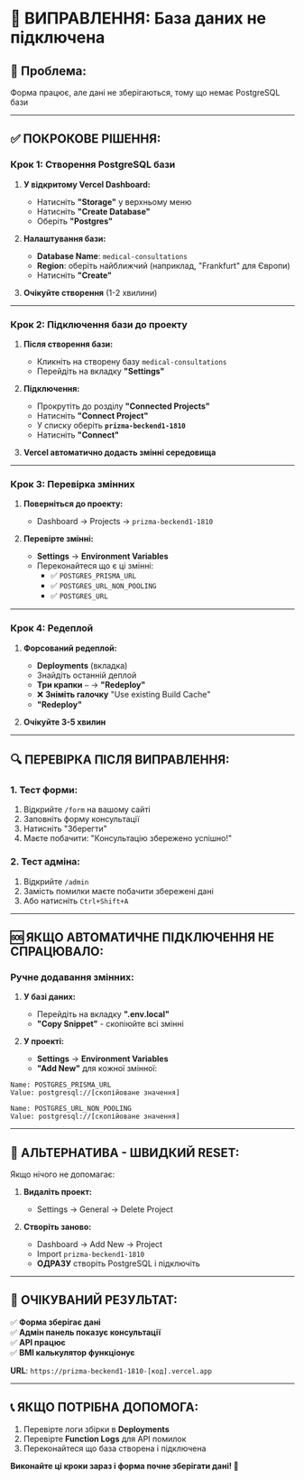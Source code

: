 # 🚨 ВИПРАВЛЕННЯ: База даних не підключена

## 🎯 **Проблема:**

Форма працює, але дані не зберігаються, тому що немає PostgreSQL бази

---

## ✅ **ПОКРОКОВЕ РІШЕННЯ:**

### **Крок 1: Створення PostgreSQL бази**

1. **У відкритому Vercel Dashboard:**
   - Натисніть **"Storage"** у верхньому меню
   - Натисніть **"Create Database"**
   - Оберіть **"Postgres"**

2. **Налаштування бази:**
   - **Database Name**: `medical-consultations`
   - **Region**: оберіть найближчий (наприклад, "Frankfurt" для Європи)
   - Натисніть **"Create"**

3. **Очікуйте створення** (1-2 хвилини)

---

### **Крок 2: Підключення бази до проекту**

1. **Після створення бази:**
   - Кликніть на створену базу `medical-consultations`
   - Перейдіть на вкладку **"Settings"**

2. **Підключення:**
   - Прокрутіть до розділу **"Connected Projects"**
   - Натисніть **"Connect Project"**
   - У списку оберіть **`prizma-beckend1-1810`**
   - Натисніть **"Connect"**

3. **Vercel автоматично додасть змінні середовища**

---

### **Крок 3: Перевірка змінних**

1. **Поверніться до проекту:**
   - Dashboard → Projects → `prizma-beckend1-1810`

2. **Перевірте змінні:**
   - **Settings** → **Environment Variables**
   - Переконайтеся що є ці змінні:
     - ✅ `POSTGRES_PRISMA_URL`
     - ✅ `POSTGRES_URL_NON_POOLING`
     - ✅ `POSTGRES_URL`

---

### **Крок 4: Редеплой**

1. **Форсований редеплой:**
   - **Deployments** (вкладка)
   - Знайдіть останній деплой
   - **Три крапки** `⋯` → **"Redeploy"**
   - ❌ **Зніміть галочку** "Use existing Build Cache"
   - **"Redeploy"**

2. **Очікуйте 3-5 хвилин**

---

## 🔍 **ПЕРЕВІРКА ПІСЛЯ ВИПРАВЛЕННЯ:**

### **1. Тест форми:**

1. Відкрийте `/form` на вашому сайті
2. Заповніть форму консультації
3. Натисніть "Зберегти"
4. Маєте побачити: "Консультацію збережено успішно!"

### **2. Тест адміна:**

1. Відкрийте `/admin`
2. Замість помилки маєте побачити збережені дані
3. Або натисніть `Ctrl+Shift+A`

---

## 🆘 **ЯКЩО АВТОМАТИЧНЕ ПІДКЛЮЧЕННЯ НЕ СПРАЦЮВАЛО:**

### **Ручне додавання змінних:**

1. **У базі даних:**
   - Перейдіть на вкладку **".env.local"**
   - **"Copy Snippet"** - скопіюйте всі змінні

2. **У проекті:**
   - **Settings** → **Environment Variables**
   - **"Add New"** для кожної змінної:

```
Name: POSTGRES_PRISMA_URL
Value: postgresql://[скопійоване значення]

Name: POSTGRES_URL_NON_POOLING
Value: postgresql://[скопійоване значення]
```

---

## 🔄 **АЛЬТЕРНАТИВА - ШВИДКИЙ RESET:**

Якщо нічого не допомагає:

1. **Видаліть проект:**
   - Settings → General → Delete Project

2. **Створіть заново:**
   - Dashboard → Add New → Project
   - Import `prizma-beckend1-1810`
   - **ОДРАЗУ** створіть PostgreSQL і підключіть

---

## 🎯 **ОЧІКУВАНИЙ РЕЗУЛЬТАТ:**

✅ **Форма зберігає дані**  
✅ **Адмін панель показує консультації**  
✅ **API працює**  
✅ **BMI калькулятор функціонує**

**URL**: `https://prizma-beckend1-1810-[код].vercel.app`

---

## 📞 **ЯКЩО ПОТРІБНА ДОПОМОГА:**

1. Перевірте логи збірки в **Deployments**
2. Перевірте **Function Logs** для API помилок
3. Переконайтеся що база створена і підключена

**Виконайте ці кроки зараз і форма почне зберігати дані! 🚀**
